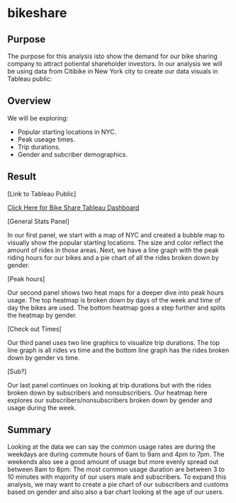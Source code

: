 # bikeshare

## Purpose

The purpose for this analysis isto show the demand for our bike sharing company to attract potiental shareholder investors. In our analysis we will be using data from Citibike in New York city to create our data visuals in Tableau public:

## Overview
We will be exploring:
- Popular starting locations in NYC.
- Peak useage times.
- Trip durations.
- Gender and subcriber demographics.

## Result

[Link to Tableau Public]

[Click Here for Bike Share Tableau Dashboard](https://public.tableau.com/app/profile/billy.huang/viz/Bike_Share_16490280043170/BikeShareProjection?publish=yes)

[General Stats Panel]

In our first panel, we start with a map of NYC and created a bubble map to visually show the popular starting locations. The size and color reflect the amount of rides in those areas. Next, we have a line graph with the peak riding hours for our bikes and a pie chart of all the rides broken down by gender.

[Peak hours]

Our second panel shows two heat maps for a deeper dive into peak hours usage. The top heatmap is broken down by days of the week and time of day the bikes are used. The bottom heatmap goes a step further and splits the heatmap by gender.

[Check out Times]

Our third panel uses two line graphics to visualize trip durations. The top line graph is all rides vs time and the bottom line graph has the rides broken down by gender vs time.

[Sub?]

Our last panel continues on looking at trip durations but with the rides broken down by subscribers and nonsubscribers. Our heatmap here explores our subscribers/nonsubscribers broken down by gender and usage during the week.

## Summary

Looking at the data we can say the common usage rates are during the weekdays are during commute hours of 6am to 9am and 4pm to 7pm. The weekends also see a good amount of usage but more evenly spread out between 8am to 8pm. The most common usage duration are between 3 to 10 minutes with majority of our users male and subscribers. To expand this analysis, we may want to create a pie chart of our subscribers and customs based on gender and also also a bar chart looking at the age of our users.
